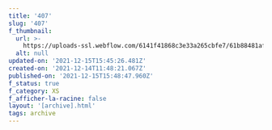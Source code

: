 ```yaml
---
title: '407'
slug: '407'
f_thumbnail:
  url: >-
    https://uploads-ssl.webflow.com/6141f41868c3e33a265cbfe7/61b88481af8cd0e6ff6a1efb_407.jpg
  alt: null
updated-on: '2021-12-15T15:45:26.481Z'
created-on: '2021-12-14T11:48:21.067Z'
published-on: '2021-12-15T15:48:47.960Z'
f_status: true
f_category: XS
f_afficher-la-racine: false
layout: '[archive].html'
tags: archive
---
```



